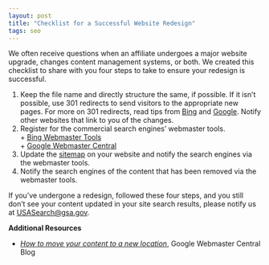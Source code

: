```yaml
---
layout: post
title: "Checklist for a Successful Website Redesign"
tags: seo 
---
```

<p>We often receive questions when an affiliate undergoes a major website upgrade, changes content management systems, or both. We created this checklist to share with you four steps to take to ensure your redesign is successful.</p>
<ol><li>Keep the file name and directly structure the same, if possible. If it isn&#8217;t possible, use 301 redirects to send visitors to the appropriate new pages. For more on 301 redirects, read tips from <a href="http://www.bing.com/community/site_blogs/b/webmaster/archive/2011/10/06/managing-redirects-301s-302s-and-canonicals.aspx">Bing</a> and <a href="http://www.google.com/support/webmasters/bin/answer.py?answer=93633">Google</a>. Notify other websites that link to you of the changes.</li>
<li>Register for the commercial search engines&#8217; webmaster tools.<br/>+ <a href="http://www.bing.com/toolbox/webmasters/">Bing Webmaster Tools<br/></a>+ <a href="https://www.google.com/webmasters/">Google Webmaster Central</a></li>
<li>Update the <a href="http://www.sitemaps.org/">sitemap</a> on your website and notify the search engines via the webmaster tools.</li>
<li>Notify the search engines of the content that has been removed via the webmaster tools.</li>
</ol><p>If you&#8217;ve undergone a redesign, followed these four steps, and you still don&#8217;t see your content updated in your site search results, please notify us at <a href="mailto:usasearch@gsa.gov">USASearch@gsa.gov</a>.</p>
<p><strong>Additional Resources</strong></p>
<ul><li><a href="http://googlewebmastercentral.blogspot.com/2012/04/how-to-move-your-content-to-new.html"><em>How to move your content to a new location</em></a>, Google Webmaster Central Blog</li>
</ul>

